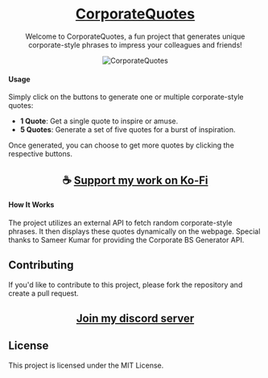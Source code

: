<div align="center">

# [CorporateQuotes](https://thatsinewave.github.io/CorporateQuotes)

Welcome to CorporateQuotes, a fun project that generates unique corporate-style phrases to impress your colleagues and friends!

![CorporateQuotes](https://github.com/ThatSINEWAVE/CorporateQuotes/assets/133239148/e3cb96fc-5ef8-4dbc-9161-7638189e0d3c)

</div>

#### Usage

Simply click on the buttons to generate one or multiple corporate-style quotes:

- **1 Quote**: Get a single quote to inspire or amuse.
- **5 Quotes**: Generate a set of five quotes for a burst of inspiration.

Once generated, you can choose to get more quotes by clicking the respective buttons.

<div align="center">

## ☕ [Support my work on Ko-Fi](https://ko-fi.com/thatsinewave)

</div>

#### How It Works

The project utilizes an external API to fetch random corporate-style phrases. 
It then displays these quotes dynamically on the webpage.
Special thanks to Sameer Kumar for providing the Corporate BS Generator API.

## Contributing
If you'd like to contribute to this project, please fork the repository and create a pull request.

<div align="center">

## [Join my discord server](https://discord.gg/2nHHHBWNDw)

</div>

## License
This project is licensed under the MIT License.
